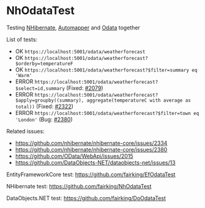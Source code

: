 # NhOdataTest

Testing [NHibernate](https://github.com/nhibernate/nhibernate-core), [Automapper](https://github.com/AutoMapper/AutoMapper) and [Odata](https://github.com/OData/WebApi) together

List of tests:
- OK `https://localhost:5001/odata/weatherforecast`
- OK `https://localhost:5001/odata/weatherforecast?$orderby=temperatureF`
- OK `https://localhost:5001/odata/weatherforecast?$filter=summary eq 'Warm'`
- ERROR `https://localhost:5001/odata/weatherforecast?$select=id,summary` (Fixed: [#2079](https://github.com/nhibernate/nhibernate-core/pull/2079))
- ERROR `https://localhost:5001/odata/weatherforecast?$apply=groupby((summary), aggregate(temperatureC with average as total))` (Fixed: [#2322](https://github.com/nhibernate/nhibernate-core/pull/2322))
- ERROR `https://localhost:5001/odata/weatherforecast?$filter=town eq 'London'` (Bug: [#2380](https://github.com/nhibernate/nhibernate-core/issues/2380))

Related issues: 
- https://github.com/nhibernate/nhibernate-core/issues/2334
- https://github.com/nhibernate/nhibernate-core/issues/2380
- https://github.com/OData/WebApi/issues/2015
- https://github.com/DataObjects-NET/dataobjects-net/issues/13


EntityFrameworkCore test: https://github.com/fairking/EfOdataTest

NHibernate test: https://github.com/fairking/NhOdataTest

DataObjects.NET test: https://github.com/fairking/DoOdataTest
